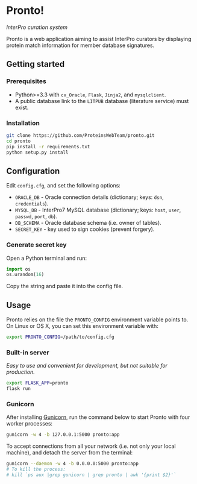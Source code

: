 # Pronto!

*InterPro curation system*

Pronto is a web application aiming to assist InterPro curators by displaying protein match information for member database signatures. 
 
## Getting started

### Prerequisites

- Python>=3.3 with `cx_Oracle`, `Flask`, `Jinja2`, and `mysqlclient`.
- A public database link to the `LITPUB` database (literature service) must exist.

### Installation

```bash
git clone https://github.com/ProteinsWebTeam/pronto.git
cd pronto
pip install -r requirements.txt
python setup.py install
```

## Configuration

Edit `config.cfg`, and set the following options:

* `ORACLE_DB` - Oracle connection details (dictionary; keys: `dsn`, `credentials`).
* `MYSQL_DB` - InterPro7 MySQL database (dictionary; keys: `host`, `user`, `passwd`, `port`, `db`).
* `DB_SCHEMA` - Oracle database schema (i.e. owner of tables).
* `SECRET_KEY` - key used to sign cookies (prevent forgery).

### Generate secret key

Open a Python terminal and run:

```python
import os
os.urandom(16)
```

Copy the string and paste it into the config file.

## Usage

Pronto relies on the file the `PRONTO_CONFIG` environment variable points to. On Linux or OS X, you can set this environment variable with:
  
```bash
export PRONTO_CONFIG=/path/to/config.cfg
```

### Built-in server

*Easy to use and convenient for development, but not suitable for production.*

```bash
export FLASK_APP=pronto
flask run
```

### Gunicorn

After installing [Gunicorn](http://gunicorn.org/), run the command below to start Pronto with four worker processes:

```bash
gunicorn -w 4 -b 127.0.0.1:5000 pronto:app
```

To accept connections from all your network (i.e. not only your local machine), and detach the server from the terminal:  

```bash
gunicorn --daemon -w 4 -b 0.0.0.0:5000 pronto:app
# To kill the process:
# kill `ps aux |grep gunicorn | grep pronto | awk '{print $2}'`
```
